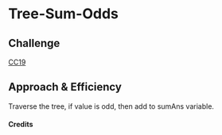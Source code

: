 # Tree-Sum-Odds

## Challenge

[CC19](https://canvas.instructure.com/courses/5233640/assignments/32144436)

## Approach & Efficiency

Traverse the tree, if value is odd, then add to sumAns variable.

#### Credits
